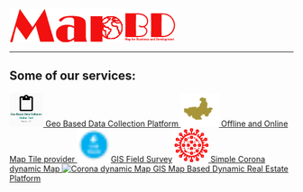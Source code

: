 

<img src="https://raw.githubusercontent.com/mapbd/mapbd.github.io/master/mapbd.png" alt="Map for Business and Development" height="60"/>


------------



## Some of our services:

<a href="https://arahmandc.github.io/livemap/" target="_blank">
<img src="https://raw.githubusercontent.com/mapbd/mapbd.github.io/master/image/geodataCollector.png" alt="Geo Based Data Collection Platform" height="60"/> Geo Based Data Collection Platform </a> 

<a href="https://birampur.github.io/" target="_blank">
<img src="https://raw.githubusercontent.com/mapbd/mapbd.github.io/master/image/birampurmaptile.png" alt="Offline and Online Map Tile provider" height="60"/> Offline and Online Map Tile provider </a> 

<a href="https://boilfield.github.io/cox/" target="_blank">
<img src="https://raw.githubusercontent.com/boilfield/cox/master/favicon.ico" alt="GIS Field Survey" height="60"/>GIS Field Survey</a>

<a href="https://birampur.github.io/corona/" target="_blank">
<img src="https://raw.githubusercontent.com/mapbd/mapbd.github.io/master/coronalogo.png" alt="Corona dynamic Map" height="60"/> Simple Corona dynamic Map </a> 

<a href="https://arahmandc.github.io/rs/" target="_blank">
<img src="https://raw.githubusercontent.com/mapbd/mapbd.github.io/master/rs.png" alt="Corona dynamic Map" height="60"/> GIS Map Based Dynamic Real Estate Platform </a> 
